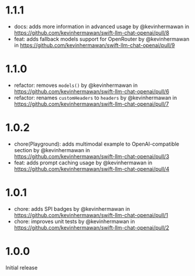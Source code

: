 # 1.1.1

- docs: adds more information in advanced usage by @kevinhermawan in https://github.com/kevinhermawan/swift-llm-chat-openai/pull/8
- feat: adds fallback models support for OpenRouter by @kevinhermawan in https://github.com/kevinhermawan/swift-llm-chat-openai/pull/9

# 1.1.0

- refactor: removes `models()` by @kevinhermawan in https://github.com/kevinhermawan/swift-llm-chat-openai/pull/6
- refactor: renames `customHeaders` to `headers` by @kevinhermawan in https://github.com/kevinhermawan/swift-llm-chat-openai/pull/7

# 1.0.2

- chore(Playground): adds multimodal example to OpenAI-compatible section by @kevinhermawan in https://github.com/kevinhermawan/swift-llm-chat-openai/pull/3
- feat: adds prompt caching usage by @kevinhermawan in https://github.com/kevinhermawan/swift-llm-chat-openai/pull/4

# 1.0.1

- chore: adds SPI badges by @kevinhermawan in https://github.com/kevinhermawan/swift-llm-chat-openai/pull/1
- chore: improves unit tests by @kevinhermawan in https://github.com/kevinhermawan/swift-llm-chat-openai/pull/2

# 1.0.0

Initial release
